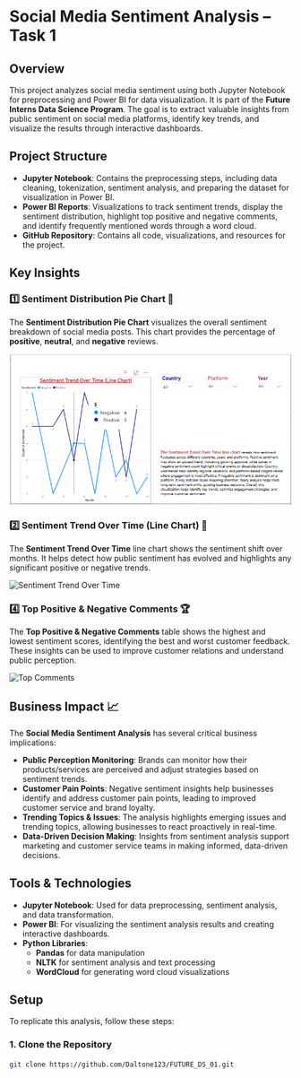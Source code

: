 # Social Media Sentiment Analysis – Task 1

## Overview

This project analyzes social media sentiment using both Jupyter Notebook for preprocessing and Power BI for data visualization. It is part of the **Future Interns Data Science Program**. The goal is to extract valuable insights from public sentiment on social media platforms, identify key trends, and visualize the results through interactive dashboards.

## Project Structure

- **Jupyter Notebook**: Contains the preprocessing steps, including data cleaning, tokenization, sentiment analysis, and preparing the dataset for visualization in Power BI.
- **Power BI Reports**: Visualizations to track sentiment trends, display the sentiment distribution, highlight top positive and negative comments, and identify frequently mentioned words through a word cloud.
- **GitHub Repository**: Contains all code, visualizations, and resources for the project.

## Key Insights

### 1️⃣ Sentiment Distribution Pie Chart 🍰
The **Sentiment Distribution Pie Chart** visualizes the overall sentiment breakdown of social media posts. This chart provides the percentage of **positive**, **neutral**, and **negative** reviews.

![Sentiment Distribution Pie Chart](https://github.com/Daltone123/FUTURE_DS_01/raw/main/s1.png)


### 2️⃣ Sentiment Trend Over Time (Line Chart) 📅
The **Sentiment Trend Over Time** line chart shows the sentiment shift over months. It helps detect how public sentiment has evolved and highlights any significant positive or negative trends.

![Sentiment Trend Over Time](images/s2.png)


### 4️⃣ Top Positive & Negative Comments 🏆
The **Top Positive & Negative Comments** table shows the highest and lowest sentiment scores, identifying the best and worst customer feedback. These insights can be used to improve customer relations and understand public perception.

![Top Comments](images/s3.png)

## Business Impact 📈

The **Social Media Sentiment Analysis** has several critical business implications:
- **Public Perception Monitoring**: Brands can monitor how their products/services are perceived and adjust strategies based on sentiment trends.
- **Customer Pain Points**: Negative sentiment insights help businesses identify and address customer pain points, leading to improved customer service and brand loyalty.
- **Trending Topics & Issues**: The analysis highlights emerging issues and trending topics, allowing businesses to react proactively in real-time.
- **Data-Driven Decision Making**: Insights from sentiment analysis support marketing and customer service teams in making informed, data-driven decisions.

## Tools & Technologies

- **Jupyter Notebook**: Used for data preprocessing, sentiment analysis, and data transformation.
- **Power BI**: For visualizing the sentiment analysis results and creating interactive dashboards.
- **Python Libraries**:
  - **Pandas** for data manipulation
  - **NLTK** for sentiment analysis and text processing
  - **WordCloud** for generating word cloud visualizations

## Setup

To replicate this analysis, follow these steps:

### 1. Clone the Repository
```bash
git clone https://github.com/Daltone123/FUTURE_DS_01.git
